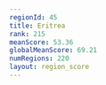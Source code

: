 ```yaml
---
regionId: 45
title: Eritrea
rank: 215
meanScore: 53.36
globalMeanScore: 69.21
numRegions: 220
layout: region_score
---
```


